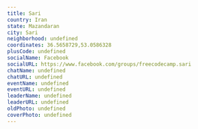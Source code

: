 ```yaml
---
title: Sari
country: Iran
state: Mazandaran
city: Sari
neighborhood: undefined
coordinates: 36.5658729,53.0586328
plusCode: undefined
socialName: Facebook
socialURL: https://www.facebook.com/groups/freecodecamp.sari
chatName: undefined
chatURL: undefined
eventName: undefined
eventURL: undefined
leaderName: undefined
leaderURL: undefined
oldPhoto: undefined
coverPhoto: undefined
---
```

